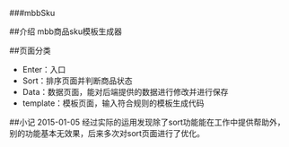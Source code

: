 ###mbbSku

##介绍
mbb商品sku模板生成器 

##页面分类
- Enter：入口  
- Sort：排序页面并判断商品状态  
- Data：数据页面，能对后端提供的数据进行修改并进行保存  
- template：模板页面，输入符合规则的模板生成代码  

##小记
2015-01-05
经过实际的运用发现除了sort功能能在工作中提供帮助外，
别的功能基本无效果，后来多次对sort页面进行了优化。 
